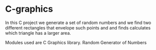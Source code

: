 # C-graphics


In this C project we generate a set of random numbers and we find two different rectangles that envelope such points and 
and finds calculates which triangle has a larger area.

Modules used are C Graphics library.
Random Generator of Numbers
